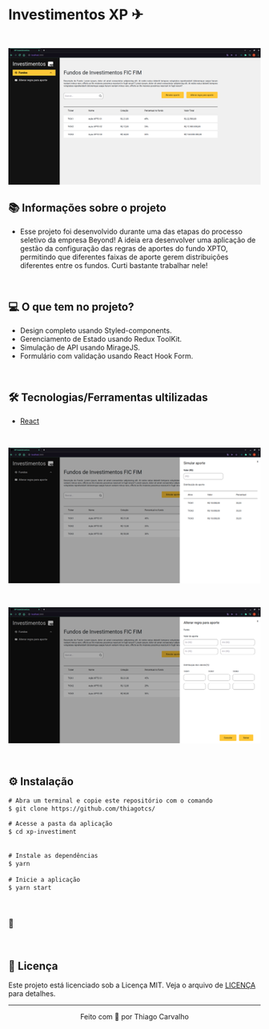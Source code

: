 # Investimentos XP ✈

&nbsp;

<a href="https://github.com/thiagotcs/fundos_-de_investimentos_xp-/blob/master/src/assets/img/img1.png" target="_blank">
    <img alt="investimento xp pagina1" src="https://github.com/thiagotcs/fundos_-de_investimentos_xp-/blob/master/src/assets/img/img1.png">
  </a>

## 📚 Informações sobre o projeto

- Esse projeto foi desenvolvido durante uma das etapas do processo seletivo da empresa Beyond! A ideia era desenvolver uma aplicação de gestão da configuração das regras de aportes do fundo XPTO, permitindo que diferentes faixas de aporte gerem distribuições diferentes entre os fundos. Curti bastante trabalhar nele!

&nbsp;

## 💻 O que tem no projeto?

- Design completo usando Styled-components.
- Gerenciamento de Estado usando Redux ToolKit.
- Simulação de API usando MirageJS.
- Formulário com validação usando React Hook Form.

&nbsp;

## 🛠️ Tecnologias/Ferramentas ultilizadas

- [React](https://pt-br.reactjs.org/E)

&nbsp;

<a href="https://github.com/thiagotcs/fundos_-de_investimentos_xp-/blob/master/src/assets/img/img2.png" target="_blank">
    <img alt="investimento xp pagina1" src="https://github.com/thiagotcs/fundos_-de_investimentos_xp-/blob/master/src/assets/img/img2.png">
  </a>



&nbsp;


<a href="https://github.com/thiagotcs/fundos_-de_investimentos_xp-/blob/master/src/assets/img/img3.png" target="_blank">
    <img alt="investimento xp pagina1" src="https://github.com/thiagotcs/fundos_-de_investimentos_xp-/blob/master/src/assets/img/img3.png">
  </a>

&nbsp;

## ⚙️ Instalação

```
# Abra um terminal e copie este repositório com o comando
$ git clone https://github.com/thiagotcs/
```

```
# Acesse a pasta da aplicação
$ cd xp-investiment


# Instale as dependências
$ yarn

# Inicie a aplicação
$ yarn start

```

&nbsp;

### 🔗

&nbsp;

## 📝 Licença

Este projeto está licenciado sob a Licença MIT. Veja o arquivo de [LICENÇA](https://github.com/thiagotcs) para detalhes.

---

<p align="center">Feito com 💙 por Thiago Carvalho</p>
